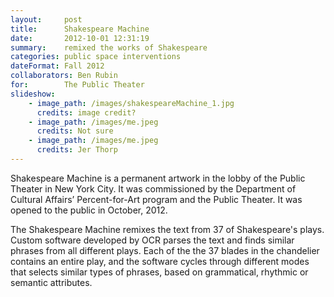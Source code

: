 ```yaml
---
layout:     post
title:      Shakespeare Machine
date:       2012-10-01 12:31:19
summary:    remixed the works of Shakespeare
categories: public space interventions
dateFormat: Fall 2012
collaborators: Ben Rubin
for:        The Public Theater
slideshow:
    - image_path: /images/shakespeareMachine_1.jpg
      credits: image credit?
    - image_path: /images/me.jpeg
      credits: Not sure
    - image_path: /images/me.jpeg
      credits: Jer Thorp
---
```


Shakespeare Machine is a permanent artwork in the lobby of the Public Theater in New York City. It was commissioned by the Department of Cultural Affairs’ Percent-for-Art program and the Public Theater. It was opened to the public in October, 2012. 

The Shakespeare Machine remixes the text from 37 of Shakespeare's plays. Custom software developed by OCR parses the text and finds similar phrases from all different plays. Each of the the 37 blades in the chandelier contains an entire play, and the software cycles through different modes that selects similar types of phrases, based on grammatical, rhythmic or semantic attributes.